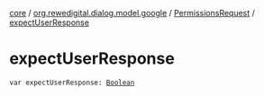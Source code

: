 [core](../../index.md) / [org.rewedigital.dialog.model.google](../index.md) / [PermissionsRequest](index.md) / [expectUserResponse](./expect-user-response.md)

# expectUserResponse

`var expectUserResponse: `[`Boolean`](https://kotlinlang.org/api/latest/jvm/stdlib/kotlin/-boolean/index.html)